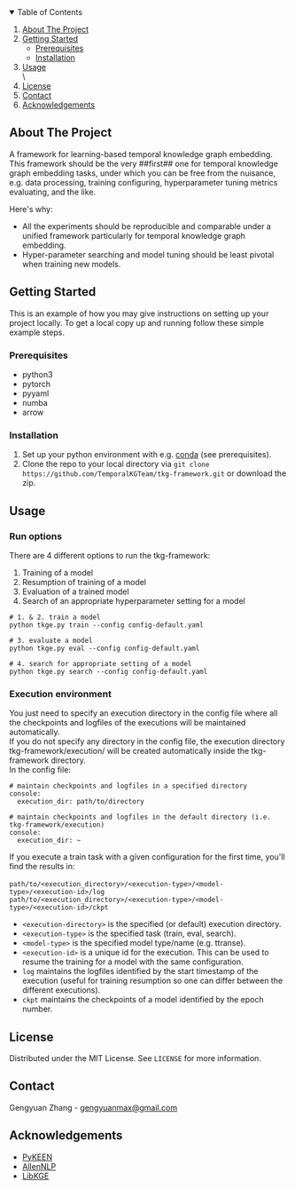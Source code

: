 <!-- TABLE OF CONTENTS -->
<details open="open">
  <summary>Table of Contents</summary>
  <ol>
    <li>
      <a href="#about-the-project">About The Project</a>
    </li>
    <li>
      <a href="#getting-started">Getting Started</a>
      <ul>
        <li><a href="#prerequisites">Prerequisites</a></li>
        <li><a href="#installation">Installation</a></li>
      </ul>
    </li>
    <li><a href="#usage">Usage</a></li>\
    <li><a href="#license">License</a></li>
    <li><a href="#contact">Contact</a></li>
    <li><a href="#acknowledgements">Acknowledgements</a></li>
  </ol>
</details>

<!-- ABOUT THE PROJECT -->
## About The Project

A framework for learning-based temporal knowledge graph embedding. This framework should be the very ##first## one for temporal knowledge graph embedding tasks, 
under which you can be free from the nuisance, e.g. data processing, training configuring, hyperparameter tuning metrics evaluating, and the like.

Here's why:
* All the experiments should be reproducible and comparable under a unified framework particularly for temporal knowledge graph embedding.
* Hyper-parameter searching and model tuning should be least pivotal when training new models.






<!-- GETTING STARTED -->
## Getting Started

This is an example of how you may give instructions on setting up your project locally.
To get a local copy up and running follow these simple example steps.

### Prerequisites
* python3
* pytorch
* pyyaml
* numba
* arrow

### Installation
1. Set up your python environment with e.g. [conda](https://conda.io/projects/conda/en/latest/user-guide/getting-started.html) (see prerequisites).
2. Clone the repo to your local directory via `git clone https://github.com/TemporalKGTeam/tkg-framework.git` or download the zip.

<!-- USAGE EXAMPLES -->
## Usage

### Run options
There are 4 different options to run the tkg-framework:
1. Training of a model
2. Resumption of training of a model
3. Evaluation of a trained model
4. Search of an appropriate hyperparameter setting for a model
 ```
 # 1. & 2. train a model
 python tkge.py train --config config-default.yaml

 # 3. evaluate a model
 python tkge.py eval --config config-default.yaml
 
 # 4. search for appropriate setting of a model
 python tkge.py search --config config-default.yaml
 ```

### Execution environment
You just need to specify an execution directory in the config file where all the checkpoints and logfiles of the executions will be maintained automatically.<br>
If you do not specify any directory in the config file, the execution directory tkg-framework/execution/ will be created automatically inside the tkg-framework directory.<br>
In the config file:
```
# maintain checkpoints and logfiles in a specified directory
console:
  execution_dir: path/to/directory
  
# maintain checkpoints and logfiles in the default directory (i.e. tkg-framework/execution)
console:
  execution_dir: ~
```
If you execute a train task with a given configuration for the first time, you'll find the results in:<br><br>
`path/to/<execution_directory>/<execution-type>/<model-type>/<execution-id>/log`<br>
`path/to/<execution_directory>/<execution-type>/<model-type>/<execution-id>/ckpt`
- `<execution-directory>` is the specified (or default) execution directory.
- `<execution-type>` is the specified task (train, eval, search).
- `<model-type>` is the specified model type/name (e.g. ttranse).
- `<execution-id>` is a unique id for the execution. This can be used to resume the training for a model with the same configuration.
- `log` maintains the logfiles identified by the start timestamp of the execution (useful for training resumption so one can differ between the different executions).
- `ckpt` maintains the checkpoints of a model identified by the epoch number.

<!-- LICENSE -->
## License

Distributed under the MIT License. See `LICENSE` for more information.



<!-- CONTACT -->
## Contact

Gengyuan Zhang - gengyuanmax@gmail.com




<!-- ACKNOWLEDGEMENTS -->
## Acknowledgements
* [PyKEEN](https://github.com/pykeen/pykeen)
* [AllenNLP](https://github.com/allenai/allennlp)
* [LibKGE](https://github.com/uma-pi1/kge)
